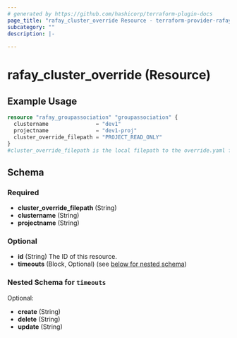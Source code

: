```yaml
---
# generated by https://github.com/hashicorp/terraform-plugin-docs
page_title: "rafay_cluster_override Resource - terraform-provider-rafay"
subcategory: ""
description: |-
  
---
```


# rafay_cluster_override (Resource)



## Example Usage

```terraform
resource "rafay_groupassociation" "groupassociation" {
  clustername               = "dev1"
  projectname               = "dev1-proj"
  cluster_override_filepath = "PROJECT_READ_ONLY"
}
#cluster_override_filepath is the local filepath to the override.yaml file we want to add
```

<!-- schema generated by tfplugindocs -->
## Schema

### Required

- **cluster_override_filepath** (String)
- **clustername** (String)
- **projectname** (String)

### Optional

- **id** (String) The ID of this resource.
- **timeouts** (Block, Optional) (see [below for nested schema](#nestedblock--timeouts))

<a id="nestedblock--timeouts"></a>
### Nested Schema for `timeouts`

Optional:

- **create** (String)
- **delete** (String)
- **update** (String)


